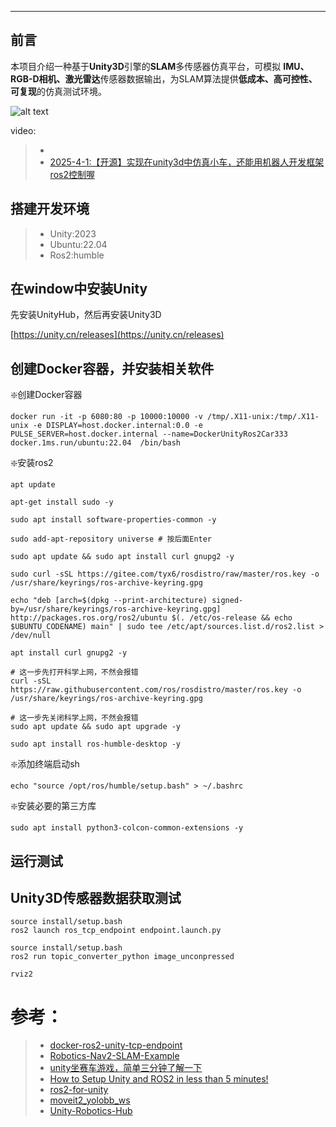 
---

## 前言

本项目介绍一种基于**Unity3D**引擎的**SLAM**多传感器仿真平台，可模拟 **IMU、RGB-D相机、激光雷达**传感器数据输出，为SLAM算法提供**低成本、高可控性、可复现**的仿真测试环境。

![alt text](images/rgbd_lidar.gif)

video:
> - []()
> - [2025-4-1:【开源】实现在unity3d中仿真小车，还能用机器人开发框架ros2控制喔](https://www.bilibili.com/video/BV1CGZbY6ESv/?vd_source=3bf4271e80f39cfee030114782480463)

## 搭建开发环境

> - Unity:2023
> - Ubuntu:22.04
> - Ros2:humble

## 在window中安装Unity

先安装UnityHub，然后再安装Unity3D

[https://unity.cn/releases](https://unity.cn/releases)

## 创建Docker容器，并安装相关软件

❇️创建Docker容器

```shell
docker run -it -p 6080:80 -p 10000:10000 -v /tmp/.X11-unix:/tmp/.X11-unix -e DISPLAY=host.docker.internal:0.0 -e PULSE_SERVER=host.docker.internal --name=DockerUnityRos2Car333 docker.1ms.run/ubuntu:22.04  /bin/bash
```

❇️安装ros2

```shell
apt update

apt-get install sudo -y

sudo apt install software-properties-common -y

sudo add-apt-repository universe # 按后面Enter

sudo apt update && sudo apt install curl gnupg2 -y

sudo curl -sSL https://gitee.com/tyx6/rosdistro/raw/master/ros.key -o /usr/share/keyrings/ros-archive-keyring.gpg

echo "deb [arch=$(dpkg --print-architecture) signed-by=/usr/share/keyrings/ros-archive-keyring.gpg] http://packages.ros.org/ros2/ubuntu $(. /etc/os-release && echo $UBUNTU_CODENAME) main" | sudo tee /etc/apt/sources.list.d/ros2.list > /dev/null

apt install curl gnupg2 -y

# 这一步先打开科学上网，不然会报错
curl -sSL https://raw.githubusercontent.com/ros/rosdistro/master/ros.key -o /usr/share/keyrings/ros-archive-keyring.gpg

# 这一步先关闭科学上网，不然会报错
sudo apt update && sudo apt upgrade -y

sudo apt install ros-humble-desktop -y
```

❇️添加终端启动sh

```shell
echo "source /opt/ros/humble/setup.bash" > ~/.bashrc
```


❇️安装必要的第三方库

```shell
sudo apt install python3-colcon-common-extensions -y   
```

## 运行测试

## Unity3D传感器数据获取测试

```shell
source install/setup.bash 
ros2 launch ros_tcp_endpoint endpoint.launch.py
```

```shell
source install/setup.bash
ros2 run topic_converter_python image_unconpressed
```

```shell
rviz2
```

# 参考：
> - [docker-ros2-unity-tcp-endpoint](https://github.com/frankjoshua/docker-ros2-unity-tcp-endpoint/tree/master)
> - [Robotics-Nav2-SLAM-Example](https://github.com/Unity-Technologies/Robotics-Nav2-SLAM-Example?tab=readme-ov-file)
> - [unity坐赛车游戏，简单三分钟了解一下](https://www.bilibili.com/video/BV1LU4y1o7re/?vd_source=3bf4271e80f39cfee030114782480463)
> - [How to Setup Unity and ROS2 in less than 5 minutes!](https://www.youtube.com/watch?v=1X6uzrvNwCk)
> - [ros2-for-unity](https://github.com/RobotecAI/ros2-for-unity)
> - [moveit2_yolobb_ws](https://github.com/laoxue888/moveit2_yolobb_ws)
> - [Unity-Robotics-Hub](https://github.com/Unity-Technologies/Unity-Robotics-Hub)